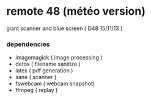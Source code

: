 # remote 48 (météo version)
giant scanner and blue screen
( D48 15/11/13 )

### dependencies

- imagemagick ( image processing )
- detox 			( filename sanitize )
- latex				( pdf generation )
- sane 				( scanner )
- fswebcam    ( webcam snapshot)
- ffmpeg      ( replay )
